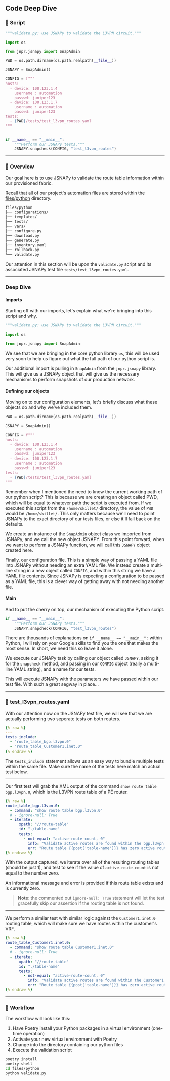 ## Code Deep Dive

### 🐍 Script

```python
"""validate.py: use JSNAPy to validate the L3VPN circuit."""

import os

from jnpr.jsnapy import SnapAdmin

PWD = os.path.dirname(os.path.realpath(__file__))

JSNAPY = SnapAdmin()

CONFIG = f"""
hosts:
  - device: 100.123.1.4
    username : automation
    passwd: juniper123
  - device: 100.123.1.7
    username : automation
    passwd: juniper123
tests:
  - {PWD}/tests/test_l3vpn_routes.yaml
"""


if __name__ == "__main__":
    """Perform our JSNAPy tests."""
    JSNAPY.snapcheck(CONFIG, "test_l3vpn_routes")
```

---

### 📝 Overview

Our goal here is to use JSNAPy to validate the route table information within our provisioned fabric.

Recall that all of our project's automation files are stored within the [files/python](https://github.com/cdot65/juniper-mpls-l3vpn-demo/tree/main/files/python) directory.

```bash
files/python
├── configurations/
├── templates/
├── tests/
├── vars/
├── configure.py
├── download.py
├── generate.py
├── inventory.yaml
├── rollback.py
└── validate.py
```

Our attention in this section will be upon the `validate.py` script and its associated JSNAPy test file `tests/test_l3vpn_routes.yaml`.

---

### Deep Dive

#### Imports

Starting off with our imports, let's explain what we're bringing into this script and why.

```python
"""validate.py: use JSNAPy to validate the L3VPN circuit."""

import os

from jnpr.jsnapy import SnapAdmin

```

We see that we are bringing in the core python library `os`, this will be used very soon to help us figure out what the full path of our python script is.

Our additional import is pulling in `SnapAdmin` from the `jnpr.jsnapy` library. This will give us a JSNAPy object that will give us the necessary mechanisms to perform snapshots of our production network.

#### Defining our objects

Moving on to our configuration elements, let's briefly discuss what these objects do and why we've included them.

```python
PWD = os.path.dirname(os.path.realpath(__file__))

JSNAPY = SnapAdmin()

CONFIG = f"""
hosts:
  - device: 100.123.1.4
    username : automation
    passwd: juniper123
  - device: 100.123.1.7
    username : automation
    passwd: juniper123
tests:
  - {PWD}/tests/test_l3vpn_routes.yaml
"""
```

Remember when I mentioned the need to know the current working path of our python script? This is because we are creating an object called PWD, which will be equal to whatever path the script is executed from. If we executed this script from the `/home/skillet/` directory, the value of `PWD` would be `/home/skillet/`. This only matters because we'll need to point JSNAPy to the exact directory of our tests files, or else it'll fall back on the defaults.

We create an instance of the `SnapAdmin` object class we imported from JSNAPy, and we call the new object JSNAPY. From this point forward, when we want to perform a JSNAPy function, we will call this `JSNAPY` object created here.

Finally, our configuration file. This is a simple way of passing a YAML file into JSNAPy without needing an extra YAML file. We instead create a multi-line string in a new object called `CONFIG`, and within this string we have a YAML file contents. Since JSNAPy is expecting a configuration to be passed as a YAML file, this is a clever way of getting away with not needing another file.

#### Main

And to put the cherry on top, our mechanism of executing the Python script.

```python
if __name__ == "__main__":
    """Perform our JSNAPy tests."""
    JSNAPY.snapcheck(CONFIG, "test_l3vpn_routes")

```

There are thousands of explanations on `if __name__ == "__main__":` within Python, I will rely on your Google skills to find you the one that makes the most sense. In short, we need this so leave it alone.

We execute our JSNAPy task by calling our object called `JSNAPY`, asking it for the `snapcheck` method, and passing in our `CONFIG` object (really a multi-line YAML string), and a name for our tests.

This will execute JSNAPy with the parameters we have passed within our test file. With such a great segway in place...

---

### 📝 test_l3vpn_routes.yaml

With our attention now on the JSNAPy test file, we will see that we are actually performing two seperate tests on both routers.

```yaml
{% raw %}
---
tests_include:
  - "route_table_bgp.l3vpn.0"
  - "route_table_Customer1.inet.0"
{% endraw %}
```

The `tests_include` statement allows us an easy way to bundle multiple tests within the same file. Make sure the name of the tests here match an actual test below.

---

Our first test will grab the XML output of the command `show route table bgp.l3vpn.0`, which is the L3VPN route table of a PE router.

```yaml
{% raw %}
route_table_bgp.l3vpn.0:
  - command: "show route table bgp.l3vpn.0"
  # - ignore-null: True
  - iterate:
      xpath: "//route-table"
      id: "./table-name"
      tests:
        - not-equal: "active-route-count, 0"
          info: "Validate active routes are found within the bgp.l3vpn.0 table"
          err: "Route table {{post['table-name']}} has zero active routes"
{% endraw %}
```

With the output captured, we iterate over all of the resulting routing tables (should be just 1), and test to see if the value of `active-route-count` is not equal to the number zero.

An informational message and error is provided if this route table exists and is currently zero.

> **Note**: the commented out `ignore-null: True` statement will let the test gracefully skip our assertion if the routing table is not found.

---

We perform a similar test with similar logic against the `Customer1.inet.0` routing table, which will make sure we have routes within the customer's VRF.

```yaml
{% raw %}
route_table_Customer1.inet.0:
  - command: "show route table Customer1.inet.0"
  # - ignore-null: True
  - iterate:
      xpath: "//route-table"
      id: "./table-name"
      tests:
        - not-equal: "active-route-count, 0"
          info: "Validate active routes are found within the Customer1.inet.0 table"
          err: "Route table {{post['table-name']}} has zero active routes"
{% endraw %}
```

---

### 🚀 Workflow

The workflow will look like this:

1. Have Poetry install your Python packages in a virtual environment (one-time operation)
2. Activate your new virtual environment with Poetry
3. Change into the directory containing our python files
4. Execute the validation script

```bash
poetry install
poetry shell
cd files/python
python validate.py
```
